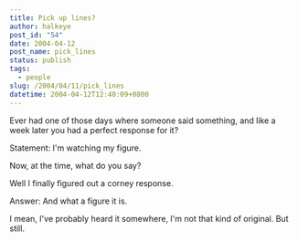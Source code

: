 ```yaml
---
title: Pick up lines?
author: halkeye
post_id: "54"
date: 2004-04-12
post_name: pick_lines
status: publish
tags:
  - people
slug: /2004/04/11/pick_lines
datetime: 2004-04-12T12:40:09+0800
---
```


Ever had one of those days where someone said something, and like a week later you had a perfect response for it?

Statement: I'm watching my figure.

Now, at the time, what do you say?

Well I finally figured out a corney response.

Answer: And what a figure it is.

I mean, I've probably heard it somewhere, I'm not that kind of original. But still.